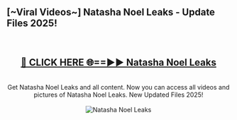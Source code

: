 <h2>[~Viral Videos~] Natasha Noel Leaks - Update Files 2025!</h2>
<br>
<div align="center">
<h2><a href="https://betterlinks.top/A2PfLJ" rel="nofollow">🔴 CLICK HERE 🌐==►► Natasha Noel Leaks</a></h2>
<br>
Get Natasha Noel Leaks and all content. Now you can access all videos and pictures of Natasha Noel Leaks. New Updated Files 2025!
<br>
<br>
<a href="https://betterlinks.top/A2PfLJ" rel="nofollow" data-target="animated-image.originalLink"><img src="https://i.ibb.co.com/WyWwxjT/player-gif2.gif" alt="Natasha Noel Leaks" style="max-width: 100%; display: inline-block;" data-target="animated-image.originalImage"></a>
</div>
<br>
